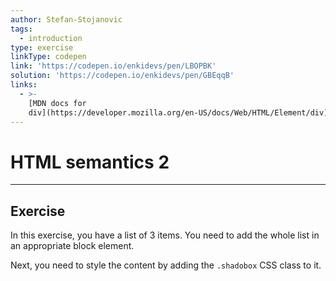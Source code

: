 ```yaml
---
author: Stefan-Stojanovic
tags:
  - introduction
type: exercise
linkType: codepen
link: 'https://codepen.io/enkidevs/pen/LBOPBK'
solution: 'https://codepen.io/enkidevs/pen/GBEqqB'
links:
  - >-
    [MDN docs for
    div](https://developer.mozilla.org/en-US/docs/Web/HTML/Element/div){website}
---
```


# HTML semantics 2


---

## Exercise

In this exercise, you have a list of 3 items. You need to add the whole list in an appropriate block element.

Next, you need to style the content by adding the `.shadobox` CSS class to it.
